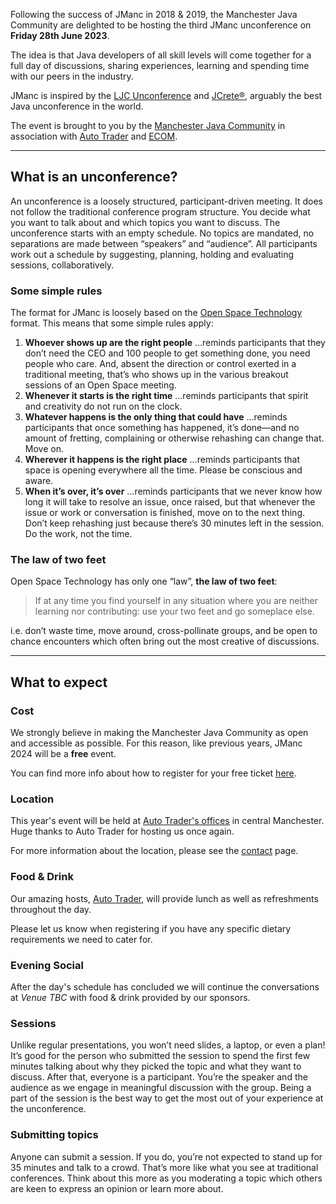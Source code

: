 Following the success of JManc in 2018 & 2019, the Manchester Java Community are delighted to be hosting the third JManc unconference on **Friday 28th June 2023**.

The idea is that Java developers of all skill levels will come together for a full day of discussions, sharing experiences, learning and spending time with our peers in the industry.

JManc is inspired by the [LJC Unconference](http://unconf.londonjavacommunity.co.uk/) and [JCrete®](http://www.jcrete.org/), arguably the best Java unconference in the world.

The event is brought to you by the [Manchester Java Community](https://www.meetup.com/manchesteruk-java-community/) in association with [Auto Trader](https://careers.autotrader.co.uk) and [ECOM](http://www.ecomrecruitment.com/).

---

## What is an unconference?

An unconference is a loosely structured, participant-driven meeting. It does not follow the traditional conference program structure. You decide what you want to talk about and which topics you want to discuss. The unconference starts with an empty schedule. No topics are mandated, no separations are made between “speakers” and “audience”. All participants work out a schedule by suggesting, planning, holding and evaluating sessions, collaboratively.

### Some simple rules

The format for JManc is loosely based on the [Open Space Technology](https://en.wikipedia.org/wiki/Open_Space_Technology) format. This means that some simple rules apply:

1. **Whoever shows up are the right people**
   …reminds participants that they don’t need the CEO and 100 people to get something done, you need people who care. And, absent the direction or control exerted in a traditional meeting, that’s who shows up in the various breakout sessions of an Open Space meeting.
2. **Whenever it starts is the right time**
   …reminds participants that spirit and creativity do not run on the clock.
3. **Whatever happens is the only thing that could have**
   …reminds participants that once something has happened, it’s done—and no amount of fretting, complaining or otherwise rehashing can change that. Move on.
4. **Wherever it happens is the right place**
   …reminds participants that space is opening everywhere all the time. Please be conscious and aware.
5. **When it’s over, it’s over**
   …reminds participants that we never know how long it will take to resolve an issue, once raised, but that whenever the issue or work or conversation is finished, move on to the next thing. Don’t keep rehashing just because there’s 30 minutes left in the session. Do the work, not the time.

### The law of two feet

Open Space Technology has only one “law”, **the law of two feet**:

> If at any time you find yourself in any situation where you are neither learning nor contributing: use your two feet and go someplace else.

i.e. don’t waste time, move around, cross-pollinate groups, and be open to chance encounters which often bring out the most creative of discussions.

---

## What to expect

### Cost

We strongly believe in making the Manchester Java Community as open and accessible as possible.
For this reason, like previous years, JManc 2024 will be a **free** event.

You can find more info about how to register for your free ticket [here](tickets.md).

### Location

This year's event will be held at [Auto Trader's offices](contact.md) in central Manchester. Huge thanks to Auto Trader for hosting us once again.

For more information about the location, please see the [contact](contact.md) page.

### Food & Drink

Our amazing hosts, [Auto Trader](https://careers.autotrader.co.uk), will provide lunch as well as refreshments throughout the day.

Please let us know when registering if you have any specific dietary requirements we need to cater for.

### Evening Social

After the day's schedule has concluded we will continue the conversations at _Venue TBC_ with food & drink provided by our sponsors.

### Sessions

Unlike regular presentations, you won’t need slides, a laptop, or even a plan! It’s good for the person who submitted the session to spend the first few minutes talking about why they picked the topic and what they want to discuss. After that, everyone is a participant. You’re the speaker and the audience as we engage in meaningful discussion with the group. Being a part of the session is the best way to get the most out of your experience at the unconference.

### Submitting topics

Anyone can submit a session. If you do, you’re not expected to stand up for 35 minutes and talk to a crowd. That’s more like what you see at traditional conferences. Think about this more as you moderating a topic which others are keen to express an opinion or learn more about.
